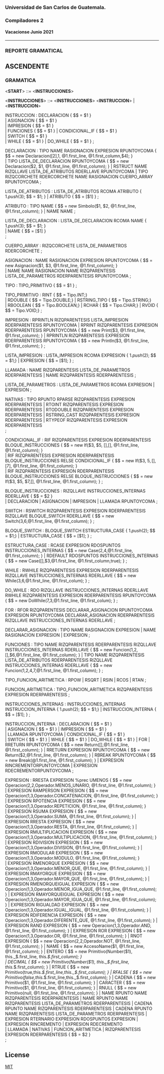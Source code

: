 ### Universidad de San Carlos de Guatemala.
### Compiladores 2
#### Vacacionse Junio 2021
___

### REPORTE GRAMATICAL

## ASCENDENTE

### GRAMATICA

<**START**> ::= <**INSTRUCCIONES**> <EOF>

<**INSTRUCCIONES**> ::= <**INSTRUCCIONES**> <**INSTRUCCION**>
                    |   <**INSTRUCCION**>

INSTRUCCION   : DECLARACION          { $$ = $1 }                 
              | ASIGNACION           { $$ = $1 }          
              | IMPRESION            { $$ = $1 }             
              | FUNCIONES            { $$ = $1 }
              | CONDICIONAL_IF       { $$ = $1 }    
              | SWITCH               { $$ = $1 }   
              | WHILE                { $$ = $1 } 
              | DO_WHILE             { $$ = $1 } 
;

DECLARACION : TIPO NAME RASIGNACION EXPRESION RPUNTOYCOMA                             { $$ = new Declaracion([$2],$1, @1.first_line, @1.first_column,$4); }    
            | TIPO LISTA_DE_DECLARACION RPUNTOYCOMA                                   { $$ = new Declaracion($2, $1, @1.first_line, @1.first_column); }
            | RSTRUCT NAME RIZQLLAVE LISTA_DE_ATRIBUTOS RDERLLAVE RPUNTOYCOMA
            | TIPO RIZQCORCHETE RDERCORCHETE NAME RASIGNACION CUERPO_ARRAY RPUNTOYCOMA
;

LISTA_DE_ATRIBUTOS  : LISTA_DE_ATRIBUTOS RCOMA ATRIBUTO     { $1.push($3); $$ = $1; }
                    | ATRIBUTO                              { $$ = [$1] }
;

ATRIBUTO : TIPO NAME    { $$ = new Simbolo($1, $2, @1.first_line, @1.first_column); } 
         | NAME NAME
;

LISTA_DE_DECLARACION  : LISTA_DE_DECLARACION RCOMA NAME      { $1.push($3); $$ = $1; }   
                      | NAME                                 { $$ = [$1] }   
;

CUERPO_ARRAY  : RIZQCORCHETE LISTA_DE_PARAMETROS RDERCORCHETE 
;

ASIGNACION : NAME RASIGNACION EXPRESION RPUNTOYCOMA                                                         { $$ = new Asignacion($1, $3, @1.first_line, @1.first_column); }                  
           | NAME NAME RASIGNACION NAME RIZQPARENTESIS LISTA_DE_PARAMETROS RDERPARENTESIS RPUNTOYCOMA
;

TIPO  : TIPO_PRIMITIVO  { $$ = $1 }
;

TIPO_PRIMITIVO :    RINT            { $$ =  Tipo.INT;}         
               |    RDOUBLE         { $$ =  Tipo.DOUBLE;} 
               |    RSTRING_TIPO    { $$ =  Tipo.STRING;}    
               |    RBOOLEAN        { $$ =  Tipo.BOOLEAN;} 
               |    RCHAR           { $$ =  Tipo.CHAR;} 
               |    RVOID           { $$ =  Tipo.VOID;} 
;

IMPRESION       : RPRINTLN RIZQPARENTESIS LISTA_IMPRESION RDERPARENTESIS RPUNTOYCOMA
                | RPRINT RIZQPARENTESIS EXPRESION RDERPARENTESIS RPUNTOYCOMA            { $$ = new Print($3, @1.first_line, @1.first_column); }
                | RPRINTLN RIZQPARENTESIS EXPRESION RDERPARENTESIS RPUNTOYCOMA            { $$ = new Println($3, @1.first_line, @1.first_column); }
;

LISTA_IMPRESION : LISTA_IMPRESION RCOMA EXPRESION                  { $1.push($2); $$ = $1;}
                | EXPRESION                                        { $$ = [$1]; }
;

LLAMADA         : NAME RIZQPARENTESIS LISTA_DE_PARAMETROS RDERPARENTESIS
                | NAME RIZQPARENTESIS RDERPARENTESIS 
;

LISTA_DE_PARAMETROS : LISTA_DE_PARAMETROS RCOMA EXPRESION
                    | EXPRESION
; 

NATIVAS          : TIPO RPUNTO RPARSE RIZQPARENTESIS EXPRESION RDERPARENTESIS
                 | RTOINT RIZQPARENTESIS EXPRESION RDERPARENTESIS
                 | RTODOUBLE RIZQPARENTESIS EXPRESION RDERPARENTESIS
                 | RSTRING_CAST RIZQPARENTESIS EXPRESION RDERPARENTESIS
                 | RTYPEOF RIZQPARENTESIS EXPRESION RDERPARENTESIS                 
;

CONDICIONAL_IF  : RIF RIZQPARENTESIS EXPRESION RDERPARENTESIS BLOQUE_INSTRUCCIONES                             { $$ = new If($3, $5, [],[], @1.first_line, @1.first_column); }                                   
                | RIF RIZQPARENTESIS EXPRESION RDERPARENTESIS BLOQUE_INSTRUCCIONES RELSE CONDICIONAL_IF        { $$ = new If($3, $5, [],[$7], @1.first_line, @1.first_column); }         
                | RIF RIZQPARENTESIS EXPRESION RDERPARENTESIS BLOQUE_INSTRUCCIONES RELSE BLOQUE_INSTRUCCIONES  { $$ = new If($3, $5, $7,[], @1.first_line, @1.first_column); }
;

BLOQUE_INSTRUCCIONES    : RIZQLLAVE INSTRUCCIONES_INTERNAS RDERLLAVE                                            { $$ = $2 }                         
                        | DECLARACION
                        | ASIGNACION
                        | IMPRESION
                        | LLAMADA RPUNTOYCOMA
; 

SWITCH  : RSWITCH RIZQPARENTESIS EXPRESION RDERPARENTESIS RIZQLLAVE BLOQUE_SWITCH RDERLLAVE      { $$ = new Switch($3,$6,@1.first_line, @1.first_column); }
;

BLOQUE_SWITCH   : BLOQUE_SWITCH ESTRUCTURA_CASE    { $1.push($2); $$ = $1;}
                | ESTRUCTURA_CASE                  { $$ = [$1]; }
;

ESTRUCTURA_CASE : RCASE EXPRESION RDOSPUNTOS INSTRUCCIONES_INTERNAS         { $$ = new Case($2,$4,@1.first_line, @1.first_column); }
                | RDEFAULT RDOSPUNTOS INSTRUCCIONES_INTERNAS      { $$ = new Case([],$3,@1.first_line, @1.first_column,true); }
;

WHILE  : RWHILE RIZQPARENTESIS EXPRESION RDERPARENTESIS RIZQLLAVE INSTRUCCIONES_INTERNAS RDERLLAVE    { $$ = new While($3,$6,@1.first_line, @1.first_colum); }
;

DO_WHILE  : RDO RIZQLLAVE INSTRUCCIONES_INTERNAS RDERLLAVE RWHILE RIZQPARENTESIS EXPRESION RDERPARENTESIS RPUNTOYCOMA  { $$ = new DoWhile($7,$3,@1.first_line, @1.first_colum); }
;

FOR : RFOR RIZQPARENTESIS DECLARAR_ASIGNACION RPUNTOYCOMA EXPRESION RPUNTOYCOMA  DECLARAR_ASIGNACION RDERPARENTESIS RIZQLLAVE INSTRUCCIONES_INTERNAS RDERLLAVE 
;

DECLARAR_ASIGNACION : TIPO NAME RASIGNACION EXPRESION
                    | NAME RASIGNACION EXPRESION
                    | EXPRESION
;

FUNCIONES : TIPO NAME RIZQPARENTESIS RDERPARENTESIS RIZQLLAVE INSTRUCCIONES_INTERNAS RDERLLAVE                         { $$ = new Funcion($1,$2,[],$6,@1.first_line, @1.first_column); }
                | TIPO NAME RIZQPARENTESIS LISTA_DE_ATRIBUTOS RDERPARENTESIS RIZQLLAVE INSTRUCCIONES_INTERNAS RDERLLAVE  { $$ = new Funcion($1,$2,$4,$7,@1.first_line, @1.first_column); }
;

TIPO_FUNCION_ARITMETICA : RPOW
                      | RSQRT
                      | RSIN
                      | RCOS
                      | RTAN
;

FUNCION_ARITMETICA  : TIPO_FUNCION_ARITMETICA RIZQPARENTESIS EXPRESION RDERPARENTESIS
;

INSTRUCCIONES_INTERNAS : INSTRUCCIONES_INTERNAS INSTRUCCION_INTERNA        { $1.push($2); $$ = $1;} 
                     | INSTRUCCION_INTERNA                                 { $$ = [$1]; }
;

INSTRUCCION_INTERNA     : DECLARACION                       { $$ = $1 }     
                        | ASIGNACION                        { $$ = $1 }
                        | IMPRESION                         { $$ = $1 }           
                        | LLAMADA RPUNTOYCOMA
                        | CONDICIONAL_IF                    { $$ = $1 }                  
                        | SWITCH                            { $$ = $1 }
                        | WHILE                             { $$ = $1 }
                        | DO_WHILE                          { $$ = $1 }
                        | FOR
                        | RRETURN RPUNTOYCOMA               { $$ = new Return([],@1.first_line, @1.first_column); }
                        | RRETURN EXPRESION RPUNTOYCOMA     { $$ = new Return($2,@1.first_line, @1.first_column); }
                        | RBREAK RPUNTOYCOMA                { $$ = new Break(@1.first_line, @1.first_column); }
                        | EXPRESION RINCREMENTORPUNTOYCOMA
                        | EXPRESION RDECREMENTORPUNTOYCOMA
;

EXPRESION : RRESTA EXPRESION %prec UMENOS	                  { $$ = new Operacion($2,$2,Operador.MENOS_UNARIO, @1.first_line, @1.first_column); }    
          | EXPRESION RAMPERSON EXPRESION		                { $$ = new Operacion($1,$3,Operador.CONCATENACION, @1.first_line, @1.first_column); }
          | EXPRESION RPOTENCIA EXPRESION	                  { $$ = new Operacion($1,$3,Operador.REPETICION, @1.first_line, @1.first_column); }	
          | EXPRESION RSUMA EXPRESION                       { $$ = new Operacion($1,$3,Operador.SUMA, @1.first_line, @1.first_column); }
          | EXPRESION RRESTA EXPRESION		                  { $$ = new Operacion($1,$3,Operador.RESTA, @1.first_line, @1.first_column); }	
          | EXPRESION RMULTIPLICACION EXPRESION		          { $$ = new Operacion($1,$3,Operador.MULTIPLICACION, @1.first_line, @1.first_column); }
          | EXPRESION RDIVISION EXPRESION	                  { $$ = new Operacion($1,$3,Operador.DIVISION, @1.first_line, @1.first_column); } 
          | EXPRESION RMODULAR EXPRESION	                  { $$ = new Operacion($1,$3,Operador.MODULO, @1.first_line, @1.first_column); }   
          | EXPRESION RMENORQUE EXPRESION		                        { $$ = new Operacion($1,$3,Operador.MENOR_QUE, @1.first_line, @1.first_column); }
          | EXPRESION RMAYORQUE EXPRESION		                        { $$ = new Operacion($1,$3,Operador.MAYOR_QUE, @1.first_line, @1.first_column); }
          | EXPRESION RMENORQUEIGUAL EXPRESION	                    { $$ = new Operacion($1,$3,Operador.MENOR_IGUA_QUE, @1.first_line, @1.first_column); }
          | EXPRESION RMAYORQUEIGUAL EXPRESION	                    { $$ = new Operacion($1,$3,Operador.MAYOR_IGUA_QUE, @1.first_line, @1.first_column); }
          | EXPRESION RIGUALDAD EXPRESION	                          { $$ = new Operacion($1,$3,Operador.IGUAL_IGUAL, @1.first_line, @1.first_column); }
          | EXPRESION RDIFERENCIA EXPRESION                         { $$ = new Operacion($1,$3,Operador.DIFERENTE_QUE, @1.first_line, @1.first_column); }
          | EXPRESION RAND EXPRESION                        { $$ = new Operacion($1,$3,Operador.AND, @1.first_line, @1.first_column); }
          | EXPRESION ROR EXPRESION                         { $$ = new Operacion($1,$3,Operador.OR, @1.first_line, @1.first_column); }
          | RNOT EXPRESION	   	                                    { $$ = new Operacion($2,$2,Operador.NOT, @1.first_line, @1.first_column); }
          | NAME                                                                          { $$ = new AccesoName($1, @1.first_line, @1.first_column); }
          | ENTERO		                                                                    { $$ = new Primitivo(Number($1), this._$.first_line, this._$.first_column); }		
          | DECIMAL				                                                                { $$ = new Primitivo(Number($1), this._$.first_line, this._$.first_column); }
          | RTRUE				                                                                  { $$ = new Primitivo(true,this._$.first_line,this._$.first_column); }
          | RFALSE	     	                                                                { $$ = new Primitivo(false,this._$.first_line,this._$.first_column); }
          | CADENA	                                                                      { $$ = new Primitivo($1, @1.first_line, @1.first_column); }
          | CARACTER                                                                      { $$ = new Primitivo($1, @1.first_line, @1.first_column); }
          | RNULL                                                                         { $$ = new Primitivo(null, @1.first_line, @1.first_column); }
          | NAME RPUNTO NAME RIZQPARENTESIS RDERPARENTESIS
          | NAME RPUNTO NAME RIZQPARENTESIS LISTA_DE_PARAMETROS RDERPARENTESIS
          | CADENA RPUNTO NAME RIZQPARENTESIS RDERPARENTESIS
          | CADENA RPUNTO NAME RIZQPARENTESIS LISTA_DE_PARAMETROS RDERPARENTESIS
          | EXPRESION RTERNARIO EXPRESION RDOSPUNTOS EXPRESION
          | EXPRESION RINCREMENTO
          | EXPRESION RDECREMENTO       
          | LLAMADA 
          | NATIVAS
          | FUNCION_ARITMETICA
          | RIZQPARENTESIS EXPRESION RDERPARENTESIS	       { $$ = $2 }  	    
          ;
## License
[MIT](https://choosealicense.com/licenses/mit/)